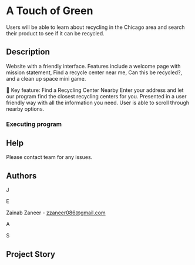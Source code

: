 # A Touch of Green

Users will be able to learn about recycling in the Chicago area and search their product to see if it can be recycled.

## Description

Website with a friendly interface. Features include a welcome page with mission statement, Find a recycle center near me, Can this be recycled?, and a clean up space mini game.

🌟 Key feature: Find a Recycling Center Nearby
    Enter your address and let our program find the closest recycling centers for you. Presented in a user friendly way with all the information you need. User is able to scroll through nearby options.

### Executing program


## Help

Please contact team for any issues. 

## Authors

J

E

Zainab Zaneer - zzaneer086@gmail.com

A

S

## Project Story

